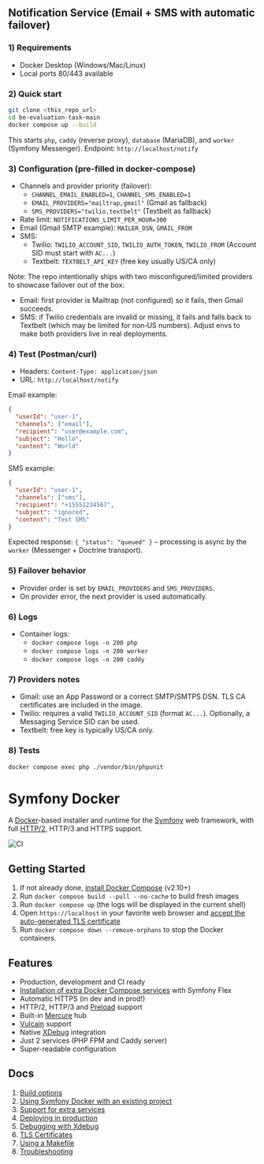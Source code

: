 ## Notification Service (Email + SMS with automatic failover)

### 1) Requirements
- Docker Desktop (Windows/Mac/Linux)
- Local ports 80/443 available

### 2) Quick start
```bash
git clone <this_repo_url>
cd be-evaluation-task-main
docker compose up --build
```
This starts `php`, `caddy` (reverse proxy), `database` (MariaDB), and `worker` (Symfony Messenger).
Endpoint: `http://localhost/notify`

### 3) Configuration (pre-filled in docker-compose)
- Channels and provider priority (failover):
  - `CHANNEL_EMAIL_ENABLED=1`, `CHANNEL_SMS_ENABLED=1`
  - `EMAIL_PROVIDERS="mailtrap,gmail"` (Gmail as fallback)
  - `SMS_PROVIDERS="twilio,textbelt"` (Textbelt as fallback)
- Rate limit: `NOTIFICATIONS_LIMIT_PER_HOUR=300`
- Email (Gmail SMTP example): `MAILER_DSN`, `GMAIL_FROM`
- SMS:
  - Twilio: `TWILIO_ACCOUNT_SID`, `TWILIO_AUTH_TOKEN`, `TWILIO_FROM` (Account SID must start with `AC...`)
  - Textbelt: `TEXTBELT_API_KEY` (free key usually US/CA only)

Note: The repo intentionally ships with two misconfigured/limited providers to showcase failover out of the box:
- Email: first provider is Mailtrap (not configured) so it fails, then Gmail succeeds.
- SMS: if Twilio credentials are invalid or missing, it fails and falls back to Textbelt (which may be limited for non‑US numbers).
Adjust envs to make both providers live in real deployments.

### 4) Test (Postman/curl)
- Headers: `Content-Type: application/json`
- URL: `http://localhost/notify`

Email example:
```json
{
  "userId": "user-1",
  "channels": ["email"],
  "recipient": "user@example.com",
  "subject": "Hello",
  "content": "World"
}
```

SMS example:
```json
{
  "userId": "user-1",
  "channels": ["sms"],
  "recipient": "+15551234567",
  "subject": "ignored",
  "content": "Test SMS"
}
```

Expected response: `{ "status": "queued" }` – processing is async by the `worker` (Messenger + Doctrine transport).

### 5) Failover behavior
- Provider order is set by `EMAIL_PROVIDERS` and `SMS_PROVIDERS`.
- On provider error, the next provider is used automatically.

### 6) Logs
- Container logs:
  - `docker compose logs -n 200 php`
  - `docker compose logs -n 200 worker`
  - `docker compose logs -n 200 caddy`

### 7) Providers notes
- Gmail: use an App Password or a correct SMTP/SMTPS DSN. TLS CA certificates are included in the image.
- Twilio: requires a valid `TWILIO_ACCOUNT_SID` (format `AC...`). Optionally, a Messaging Service SID can be used.
- Textbelt: free key is typically US/CA only.

### 8) Tests
```bash
docker compose exec php ./vendor/bin/phpunit
```

# Symfony Docker

A [Docker](https://www.docker.com/)-based installer and runtime for the [Symfony](https://symfony.com) web framework, with full [HTTP/2](https://symfony.com/doc/current/weblink.html), HTTP/3 and HTTPS support.

![CI](https://github.com/dunglas/symfony-docker/workflows/CI/badge.svg)

## Getting Started

1. If not already done, [install Docker Compose](https://docs.docker.com/compose/install/) (v2.10+)
2. Run `docker compose build --pull --no-cache` to build fresh images
3. Run `docker compose up` (the logs will be displayed in the current shell)
4. Open `https://localhost` in your favorite web browser and [accept the auto-generated TLS certificate](https://stackoverflow.com/a/15076602/1352334)
5. Run `docker compose down --remove-orphans` to stop the Docker containers.

## Features

* Production, development and CI ready
* [Installation of extra Docker Compose services](docs/extra-services.md) with Symfony Flex
* Automatic HTTPS (in dev and in prod!)
* HTTP/2, HTTP/3 and [Preload](https://symfony.com/doc/current/web_link.html) support
* Built-in [Mercure](https://symfony.com/doc/current/mercure.html) hub
* [Vulcain](https://vulcain.rocks) support
* Native [XDebug](docs/xdebug.md) integration
* Just 2 services (PHP FPM and Caddy server)
* Super-readable configuration

## Docs

1. [Build options](docs/build.md)
2. [Using Symfony Docker with an existing project](docs/existing-project.md)
3. [Support for extra services](docs/extra-services.md)
4. [Deploying in production](docs/production.md)
5. [Debugging with Xdebug](docs/xdebug.md)
6. [TLS Certificates](docs/tls.md)
7. [Using a Makefile](docs/makefile.md)
8. [Troubleshooting](docs/troubleshooting.md)

